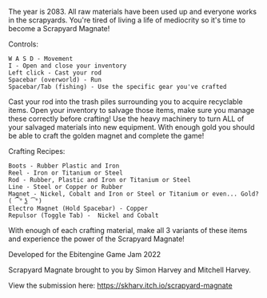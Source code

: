 The year is 2083. All raw materials have been used up and everyone works in the scrapyards. You're tired of living a life of mediocrity so it's time to become a Scrapyard Magnate!

Controls:

    W A S D - Movement
    I - Open and close your inventory
    Left click - Cast your rod
    Spacebar (overworld) - Run
    Spacebar/Tab (fishing) - Use the specific gear you've crafted

Cast your rod into the trash piles surrounding you to acquire recyclable items. Open your inventory to salvage those items, make sure you manage these correctly before crafting! Use the heavy machinery to turn ALL of your salvaged materials into new equipment. With enough gold you should be able to craft the golden magnet and complete the game!

Crafting Recipes:

    Boots - Rubber Plastic and Iron
    Reel - Iron or Titanium or Steel
    Rod - Rubber, Plastic and Iron or Titanium or Steel
    Line - Steel or Copper or Rubber
    Magnet - Nickel, Cobalt and Iron or Steel or Titanium or even... Gold? ( ͡° ͜ʖ ͡°)
    Electro Magnet (Hold Spacebar) - Copper
    Repulsor (Toggle Tab) -  Nickel and Cobalt

With enough of each crafting material, make all 3 variants of these items and experience the power of the Scrapyard Magnate!


​Developed for the Ebitengine Game Jam 2022

Scrapyard Magnate brought to you by Simon Harvey and Mitchell Harvey.

View the submission here: https://skharv.itch.io/scrapyard-magnate